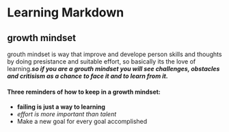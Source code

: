 # Learning Markdown
## growth mindset
grouth mindset is way that improve and develope person skills and thoughts by doing presistance and suitable effort, 
so basically its the love of learning.***so if you are a grouth mindset you will see challenges,
obstacles and critisism as a chance to face it and to learn from it.***
#### Three reminders  of how to keep  in a growth mindset:
- **failing is just a way to learning**
- *effort is more important than talent*
- Make a new goal for every goal accomplished

